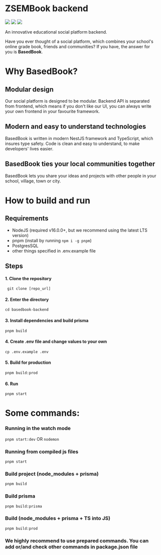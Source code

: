 # ZSEMBook backend
![](https://img.shields.io/github/actions/workflow/status/nasz-elektryk/basedbook-backend/tests.yml?logo=github-actions&logoColor=white&style=for-the-badge)
![](https://img.shields.io/github/license/nasz-elektryk/basedbook-backend?logo=gnu&style=for-the-badge)
![](https://img.shields.io/github/package-json/v/nasz-elektryk/basedbook-backend?color=yellow&logo=pnpm&logoColor=white&style=for-the-badge)

An innovative educational social platform backend.

Have you ever thought of a social platform, which combines your school's online grade book, friends and communities? If you have, the answer for you is **BasedBook**.

# Why BasedBook?
## Modular design
Our social platform is designed to be modular. Backend API is separated from frontend, which means if you don't like our UI, you can always write your own frontend in your favourite framework.

## Modern and easy to understand technologies
BasedBook is written in modern NestJS framework and TypeScript, which insures type safety. Code is clean and easy to understand, to make developers' lives easier.

## BasedBook ties your local communities together
BasedBook lets you share your ideas and projects with other people in your school, village, town or city.

# How to build and run
## Requirements
- NodeJS (required v16.0.0+, but we recommend using the latest LTS version)
- pnpm (install by running ```npm i -g pnpm```)
- PostgresSQL
- other things specified in .env.example file
## Steps
#### 1. Clone the repository
``` git clone [repo_url]```
#### 2. Enter the directory
``` cd basedbook-backend ```
#### 3. Install dependencies and build prisma
``` pnpm build ```
#### 4. Create .env file and change values to your own
``` cp .env.example .env ```
#### 5. Build for production
``` pnpm build:prod ```
#### 6. Run
``` pnpm start ```


# Some commands:
### Running in the watch mode
``` pnpm start:dev ``` OR ``` nodemon ```

### Running from compiled js files
``` pnpm start ```

### Build project (node_modules + prisma)
``` pnpm build ```

### Build prisma
``` pnpm build:prisma ```

### Build (node_modules + prisma + TS into JS)
``` pnpm build:prod ```

### We highly recommend to use prepared commands. You can add or/and check other commands in package.json file
